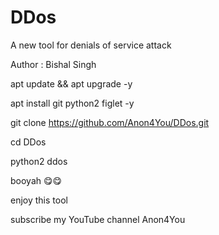 



# DDos
A new tool for denials of service attack 

Author : Bishal Singh


apt update && apt upgrade -y

apt install git python2 figlet -y

git clone https://github.com/Anon4You/DDos.git

cd DDos

python2 ddos


booyah 😋😋


enjoy this tool

subscribe my YouTube channel Anon4You
